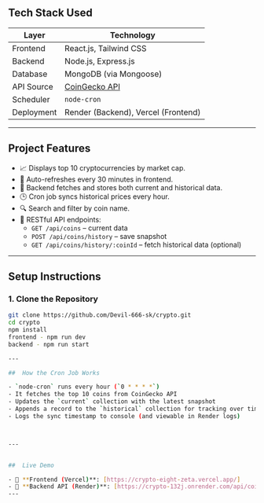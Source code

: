 ## Tech Stack Used

| Layer      | Technology                                  |
| ---------- | ------------------------------------------- |
| Frontend   | React.js, Tailwind CSS                      |
| Backend    | Node.js, Express.js                         |
| Database   | MongoDB (via Mongoose)                      |
| API Source | [CoinGecko API](https://www.coingecko.com/) |
| Scheduler  | `node-cron`                                 |
| Deployment | Render (Backend), Vercel (Frontend)         |

---

## Project Features

- 📈 Displays top 10 cryptocurrencies by market cap.
- 🔄 Auto-refreshes every 30 minutes in frontend.
- 💾 Backend fetches and stores both current and historical data.
- 🕒 Cron job syncs historical prices every hour.
- 🔍 Search and filter by coin name.
- 📡 RESTful API endpoints:
  - `GET /api/coins` – current data
  - `POST /api/coins/history` – save snapshot
  - `GET /api/coins/history/:coinId` – fetch historical data (optional)

---

## Setup Instructions

### 1. Clone the Repository

```bash
git clone https://github.com/Devil-666-sk/crypto.git
cd crypto
npm install
frontend - npm run dev
backend - npm run start

---

##  How the Cron Job Works

- `node-cron` runs every hour (`0 * * * *`)
- It fetches the top 10 coins from CoinGecko API
- Updates the `current` collection with the latest snapshot
- Appends a record to the `historical` collection for tracking over time
- Logs the sync timestamp to console (and viewable in Render logs)



---


##  Live Demo

- 🔗 **Frontend (Vercel)**: [https://crypto-eight-zeta.vercel.app/]
- 🔗 **Backend API (Render)**: [https://crypto-132j.onrender.com/api/coins]
---



